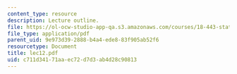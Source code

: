 ```yaml
---
content_type: resource
description: Lecture outline.
file: https://ol-ocw-studio-app-qa.s3.amazonaws.com/courses/18-443-statistics-for-applications-fall-2003/c711d34171aaec72d7d3ab4d28c90813_lec12.pdf
file_type: application/pdf
parent_uid: 9e973d39-2888-b4a4-ede8-83f905ab52f6
resourcetype: Document
title: lec12.pdf
uid: c711d341-71aa-ec72-d7d3-ab4d28c90813
---
```

